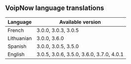 ## VoipNow language translations

Language | Available version
-------|--------------
French | 3.0.0, 3.0.3, 3.0.5
Lithuanian | 3.0.0, 3.6.0
Spanish | 3.0.0, 3.0.5, 3.5.0
English | 3.0.5, 3.0.6, 3.5.0, 3.6.0, 3.7.0, 4.0.1

